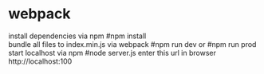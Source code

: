 # webpack
install dependencies via npm
#npm install  
bundle all files to index.min.js via webpack
#npm run dev 
or 
#npm run prod
start localhost via npm
#node server.js
enter this url in browser
http://localhost:100 